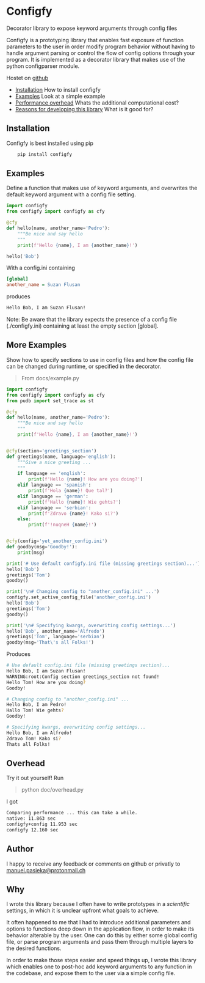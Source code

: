 # Configfy
Decorator library to expose keyword arguments through config files

Configfy is a prototyping library that enables fast exposure of function parameters to the user in order modify program behavior without having to handle argument parsing or control the flow of config options through your program. It is implemented as a decorator library that makes use of the python configparser module.

Hostet on [github](https://github.com/mapa17/configfy)

* [Installation](##Installation) How to install configfy
* [Examples](##Examples) Look at a simple example
* [Performance overhead](##Overhead) Whats the additional computational cost?
* [Reasons for developing this library](##Why) What is it good for?

## Installation
Configfy is best installed using pip

```bash
    pip install configfy
```

## Examples

Define a function that makes use of keyword arguments, and overwrites the default
keyword argument with a config file setting.

```python
import configfy
from configfy import configfy as cfy 

@cfy
def hello(name, another_name='Pedro'):
    """Be nice and say hello 
    """
    print(f'Hello {name}, I am {another_name}!')

hello('Bob')
```

With a config.ini containing

```ini
[global]
another_name = Suzan Flusan
```

produces

```bash
Hello Bob, I am Suzan Flusan!
```

Note: Be aware that the library expects the presence of a config file (./configfy.ini) containing at least the empty section [global].

## More Examples
Show how to specify sections to use in config files and how the config file can be changed during runtime, or specified in the decorator.

> From docs/example.py
```python
import configfy
from configfy import configfy as cfy 
from pudb import set_trace as st

@cfy
def hello(name, another_name='Pedro'):
    """Be nice and say hello 
    """
    print(f'Hello {name}, I am {another_name}!')


@cfy(section='greetings_section')
def greetings(name, language='english'):
    """Give a nice greeting ...
    """
    if language == 'english':
        print(f'Hello {name}! How are you doing?')
    elif language == 'spanish':
        print(f'Hola {name}! Que tal?')
    elif language == 'german':
        print(f'Hallo {name}! Wie gehts?')
    elif language == 'serbian':
        print(f'Zdravo {name}! Kako si?')
    else:
        print(f'!nuqneH {name}!')


@cfy(config='yet_another_config.ini')
def goodby(msg='Goodby!'):
    print(msg)

print('# Use default configfy.ini file (missing greetings section)...')
hello('Bob')
greetings('Tom')
goodby()

print('\n# Changing config to "another_config.ini" ...')
configfy.set_active_config_file('another_config.ini')
hello('Bob')
greetings('Tom')
goodby()

print('\n# Specifying kwargs, overwriting config settings...')
hello('Bob', another_name='Alfredo')
greetings('Tom', language='serbian')
goodby(msg='That\'s all Folks!')
```

Produces

```bash
# Use default config.ini file (missing greetings section)...
Hello Bob, I am Suzan Flusan!
WARNING:root:Config section greetings_section not found!
Hello Tom! How are you doing?
Goodby!

# Changing config to "another_config.ini" ...
Hello Bob, I am Pedro!
Hallo Tom! Wie gehts?
Goodby!

# Specifying kwargs, overwriting config settings...
Hello Bob, I am Alfredo!
Zdravo Tom! Kako si?
Thats all Folks!
```

## Overhead
Try it out yourself! Run

> python doc/overhead.py

I got

```bash
Comparing performance ... this can take a while.
native: 11.863 sec
configfy+config 11.953 sec
configfy 12.160 sec
```

## Author
I happy to receive any feedback or comments on github or privatly to manuel.pasieka@protonmail.ch

## Why
I wrote this library because I often have to write prototypes in a *scientific* settings, in which it is unclear upfront what goals to achieve.

It often happened to me that I had to introduce additional parameters and options to functions deep down in the application flow, in order to make its behavior alterable by the user. One can do this by either some global config file, or parse program arguments and pass them through multiple layers to the desired functions.

In order to make those steps easier and speed things up, I wrote this library which enables one to post-hoc add keyword arguments to any function in the codebase, and expose them to the user via a simple config file.